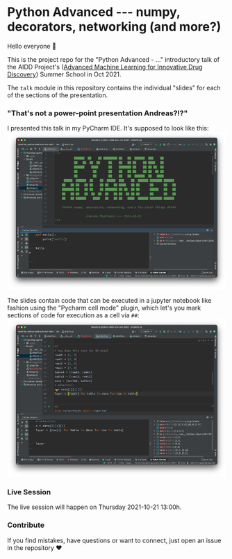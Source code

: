 # Python Advanced --- numpy, decorators, networking (and more?)

Hello everyone :wave:

This is the project repo for the "Python Advanced - ..." introductory talk of the
AIDD Project's ([Advanced Machine Learning for Innovative Drug Discovery](https:/ai-dd.eu))
Summer School in Oct 2021.

The `talk` module in this repository contains the individual "slides" for each of
the sections of the presentation.

### "That's not a power-point presentation Andreas?!?"

I presented this talk in my PyCharm IDE. It's supposed to look like this:
![PyCharm IDE Window showing slide01.py](images/talk01.png)

The slides contain code that can be executed in a jupyter notebook like fashion
using the "Pycharm cell mode" plugin, which let's you mark sections of code for
execution as a cell via `##`:
![PyCharm IDE Window showing slide02.py](images/talk02.png)


### Live Session

The live session will happen on Thursday 2021-10-21 13:00h.

### Contribute

If you find mistakes, have questions or want to connect, just open an issue
in the repository :heart:
